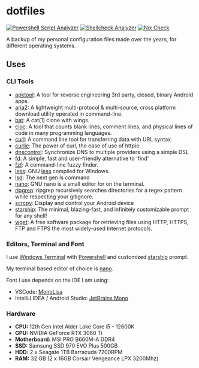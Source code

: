 # dotfiles

[![Powershell Script Analyzer](https://github.com/Yash-Garg/dotfiles/actions/workflows/analyzer.yaml/badge.svg)](https://github.com/Yash-Garg/dotfiles/actions/workflows/analyzer.yaml) [![Shellcheck Analyzer](https://github.com/Yash-Garg/dotfiles/actions/workflows/shellcheck.yaml/badge.svg)](https://github.com/Yash-Garg/dotfiles/actions/workflows/shellcheck.yaml) [![Nix Check](https://github.com/Yash-Garg/dotfiles/actions/workflows/nix.yaml/badge.svg)](https://github.com/Yash-Garg/dotfiles/actions/workflows/nix.yaml)

A backup of my personal configuration files made over the years, for different operating systems.

## Uses

### CLI Tools

-   [apktool](https://ibotpeaches.github.io/Apktool/): A tool for reverse engineering 3rd party, closed, binary Android apps.
-   [aria2](https://github.com/aria2/aria2): A lightweight multi-protocol & multi-source, cross platform download utility operated in command-line.
-   [bat](https://github.com/sharkdp/bat): A cat(1) clone with wings.
-   [cloc](https://github.com/AlDanial/cloc): A tool that counts blank lines, comment lines, and physical lines of code in many programming languages.
-   [curl](https://github.com/curl/curl): A command line tool for transferring data with URL syntax.
-   [curlie](https://github.com/rs/curlie): The power of curl, the ease of use of httpie.
-   [dnscontrol](https://github.com/StackExchange/dnscontrol): Synchronize DNS to multiple providers using a simple DSL
-   [fd](https://github.com/sharkdp/fd): A simple, fast and user-friendly alternative to 'find'
-   [fzf](https://github.com/junegunn/fzf): A command-line fuzzy finder.
-   [less](https://github.com/jftuga/less-Windows): GNU [less](https://www.greenwoodsoftware.com/less/) compiled for Windows.
-   [lsd](https://github.com/Peltoche/lsd): The next gen ls command
-   [nano](https://www.nano-editor.org/): GNU nano is a small editor for on the terminal.
-   [ripgrep](https://github.com/BurntSushi/ripgrep): ripgrep recursively searches directories for a regex pattern while respecting your gitignore.
-   [scrcpy](https://github.com/Genymobile/scrcpy): Display and control your Android device
-   [starship](https://starship.rs/): The minimal, blazing-fast, and infinitely customizable prompt for any shell!
-   [wget](https://www.gnu.org/software/wget/): A free software package for retrieving files using HTTP, HTTPS, FTP and FTPS the most widely-used Internet protocols.

### Editors, Terminal and Font

I use [Windows Terminal](https://github.com/microsoft/terminal) with [Powershell](https://github.com/PowerShell/PowerShell) and customized [starship](https://starship.rs/) prompt.

My terminal based editor of choice is [nano](https://www.nano-editor.org/).

Font I use depends on the IDE I am using:

-   VSCode: [MonoLisa](https://www.monolisa.dev/)
-   IntelliJ IDEA / Android Studio: [JetBrains Mono](https://www.jetbrains.com/lp/mono/)

### Hardware

-   **CPU:** 12th Gen Intel Alder Lake Core i5 - 12600K
-   **GPU:** NVIDIA GeForce RTX 3060 Ti
-   **Motherboard:** MSI PRO B660M-A DDR4
-   **SSD:** Samsung SSD 970 EVO Plus 500GB
-   **HDD:** 2 x Seagate 1TB Barracuda 7200RPM
-   **RAM:** 32 GB (2 x 16GB Corsair Vengeance LPX 3200Mhz)
